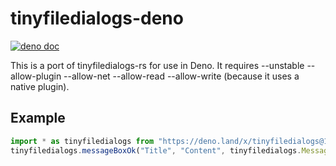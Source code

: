 # tinyfiledialogs-deno
[![deno doc](https://doc.deno.land/badge.svg)](https://doc.deno.land/https/deno.land/x/tinyfiledialogs@1.0.3/mod.ts)

This is a port of tinyfiledialogs-rs for use in Deno.
It requires --unstable --allow-plugin --allow-net --allow-read --allow-write (because it uses a native plugin).

## Example
```ts
import * as tinyfiledialogs from "https://deno.land/x/tinyfiledialogs@1.0.3/mod.ts"
tinyfiledialogs.messageBoxOk("Title", "Content", tinyfiledialogs.MessageBoxIcon.Info)
```